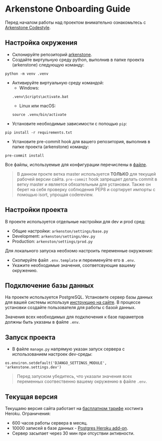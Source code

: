 # Arkenstone Onboarding Guide

Перед началом работы над проектом внимательно ознакомьтесь с [Arkenstone Codestyle](https://github.com/lejbron/arkenstone/blob/master/docs/Arcenstone_codestyle.md).

## Настройка окружения

- Склонируйте репозиторий [arkenstone](https://github.com/lejbron/arkenstone).
- Создайте виртульную среду python, выполнив в папке проекта (arkenstone) следующую команду:
```
python -m venv .venv
```
- Активируйте виртуальную среду командой:
	+ Windows:
	```
	.venv\Scripts\activate.bat
	```
	+ Linux или macOS:
	```
	source .venv/bin/activate
	```
- Установите необходимые зависимости с попощью `pip`:
```
pip install -r requirements.txt
```
- Установите pre-commit hook для вашего репозитория, выполнив в папке проекта (arkenstone) команду:
```
pre-commit install
```

Все файлы, используемые для конфигурации перечислены в [файле](https://github.com/lejbron/arkenstone/blob/master/docs/config_files.md).

> В данном прокте ветка master используется **ТОЛЬКО** для текущей рабочей версии сайта. `pre-commit` hook запрещает делать commit в ветку master и является обязательным для установки.
Также он берет на себя проверку соблюдения PEP8 и сортирует импорты с помощью isort, упрощая codereview.

## Настройки проекта

В проекте используется отдельные настройки для dev и prod сред:
- Общие настройки: `arkenston/settings/base.py`
- Development: `arkenston/settings/dev.py`
- Production: `arkenston/settings/prod.py`

Для локального запуска необхомо настроить переменные окружения:
- Скопируйте файл `.env.template` и переименуйте его в `.env`.
- Укажите необходимые значения, соответсвующие вашему окружению.

## Подключение базы данных

На проекте используется PostgreSQL.
Установите сервер базы данных для вашей системы используя [инструкцию на сайте](https://www.postgresql.org/download/).
В процессе установки создайте пользователя для работы с базой данных.

Значения всех необходимых для подключения к базе параметров должны быть указаны в файле `.env`.

## Запуск проекта

- В файле `manage.py` напрямую указан запуск сервера с использованием настроек dev-среды:
```
os.environ.setdefault('DJANGO_SETTINGS_MODULE', 'arkenstone.settings.dev')
```

> Перед запуском убедитесь, что указали значения всех переменных соотвественно вашему окружению в файле `.env`.

## Текущая версия

Текущаяю версия сайта работает на [басплатном тарифе](https://www.heroku.com/pricing) хостинга Heroku.
Ограничения:
- 600 часов работы сервера в месяц.
- 10000 записей в базе данных - [Postgres Heroku add-on](https://devcenter.heroku.com/articles/heroku-postgres-plans#hobby-tier).
- Сервер засыпает через 30 мин при отсуствии активности.